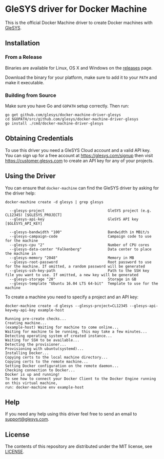 # GleSYS driver for Docker Machine

This is the official Docker Machine driver to create Docker machines with
[GleSYS](https://glesys.com).

## Installation

### From a Release

Binaries are available for Linux, OS X and Windows on the
[releases](https://github.com/glesys/docker-machine-driver-glesys/releases)
page.

Download the binary for your platform, make sure to add it to your `PATH` and
make it executable.

### Building from Source

Make sure you have Go and `GOPATH` setup correctly. Then run:

```shell
go get github.com/glesys/docker-machine-driver-glesys
cd $GOPATH/src/github.com/glesys/docker-machine-driver-glesys
go install ./cmd/docker-machine-driver-glesys
```

## Obtaining Credentials

To use this driver you need a GleSYS Cloud account and a valid API key. You can
sign up for a free account at https://glesys.com/signup then visit
https://customer.glesys.com to create an API key for any of your projects.

## Using the Driver

You can ensure that `docker-machine` can find the GleSYS driver by asking for
the driver help:

```shell
docker-machine create -d glesys | grep glesys

  --glesys-project                             GleSYS project (e.g. CL12345) [$GLESYS_PROJECT]
  --glesys-api-key                             GleSYS API key [$GLESYS_API_KEY]

  --glesys-bandwidth "100"                     Bandwidth in MBit/s
  --glesys-campaign-code                       Campaign code to use for the machine
  --glesys-cpu "2"                             Number of CPU cores
  --glesys-data-center "Falkenberg"            Data center to place the machine in
  --glesys-memory "2048"                       Memory in MB
  --glesys-root-password                       Root password to use for the machine. If omitted, a random password will be generated
  --glesys-ssh-key-path                        Path to the SSH key file you want to use. If omitted, a new key will be generated
  --glesys-storage "20"                        Storage in GB
  --glesys-template "Ubuntu 16.04 LTS 64-bit"  Template to use for the machine
```

To create a machine you need to specify a project and an API key:

```shell
docker-machine create -d glesys --glesys-project=CL12345 --glesys-api-key=my-api-key example-host

Running pre-create checks...
Creating machine...
(example-host) Waiting for machine to come online...
Waiting for machine to be running, this may take a few minutes...
Detecting operating system of created instance...
Waiting for SSH to be available...
Detecting the provisioner...
Provisioning with ubuntu(systemd)...
Installing Docker...
Copying certs to the local machine directory...
Copying certs to the remote machine...
Setting Docker configuration on the remote daemon...
Checking connection to Docker...
Docker is up and running!
To see how to connect your Docker Client to the Docker Engine running on this virtual machine,
run: docker-machine env example-host
```

## Help

If you need any help using this driver feel free to send an email to
support@glesys.com.

## License

The contents of this repository are distributed under the MIT license, see
[LICENSE](LICENSE).
